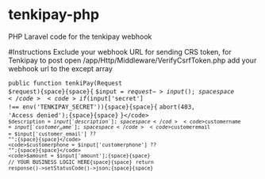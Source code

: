 # tenkipay-php
PHP Laravel code for the tenkipay webhook

#Instructions
Exclude your webhook URL for sending CRS token, for Tenkipay to post
open /app/Http/Middleware/VerifyCsrfToken.php
add your webhook url to the except array 


<code>public function tenkiPay(Request $request){space}{space}{</code>
<code>$input = $request->input();{space}{space}</code>
<code>if($input['secret'] !== env('TENKIPAY_SECRET')){space}{space}{</code>
  <code>abort(403, 'Access denied');{space}{space}</code>
<code>}\</code>
<code>$description = $input['description'];{space}{space}</cod>
<code>$customername = $input['customer_name'];{space}{space}</code>
<code>$customeremail = $input['customer_email'] ?? "";{space}{space}</code>
<code>$customerphone = $input['customerphone'] ?? "";{space}{space}</code>
<code>$amount = $input['amount'];{space}{space}</code>
<code>// YOUR BUSINESS LOGIC HERE{space}{space}</code>
<code>return response()->setStatusCode()->json;{space}{space}</code>
